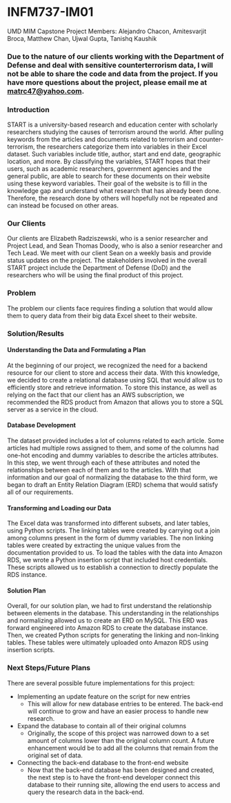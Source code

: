 # INFM737-IM01
UMD MIM Capstone Project
Members: Alejandro Chacon, Amitesvarjit Broca, Matthew Chan, Ujwal Gupta, Tanishq Kaushik

### Due to the nature of our clients working with the Department of Defense and deal with sensitive counterterrorism data, I will not be able to share the code and data from the project. If you have more questions about the project, please email me at matrc47@yahoo.com.

### Introduction
START is a university-based research and education center with scholarly researchers studying the causes of terrorism around the world. After pulling keywords from the articles and documents related to terrorism and counter-terrorism, the researchers categorize them into variables in their Excel dataset. Such variables include title, author, start and end date, geographic location, and more. By classifying the variables, START hopes that their users, such as academic researchers, government agencies and the general public, are able to search for these documents on their website using these keyword variables. Their goal of the website is to fill in the knowledge gap and understand what research that has already been done. Therefore, the research done by others will hopefully not be repeated and can instead be focused on other areas. 

### Our Clients
Our clients are Elizabeth Radziszewski, who is a senior researcher and Project Lead, and Sean Thomas Doody, who is also a senior researcher and Tech Lead. We meet with our client Sean on a weekly basis and provide status updates on the project. The stakeholders involved in the overall START project include the Department of Defense (DoD) and the researchers who will be using the final product of this project. 

### Problem
The problem our clients face requires finding a solution that would allow them to query data from their big data Excel sheet to their website.

### Solution/Results
#### Understanding the Data and Formulating a Plan
At the beginning of our project, we recognized the need for a backend resource for our client to store and access their data. With this knowledge, we decided to create a relational database using SQL that would allow us to efficiently store and retrieve information. To store this instance, as well as relying on the fact that our client has an AWS subscription, we recommended the RDS product from Amazon that allows you to store a SQL server as a service in the cloud.

#### Database Development
The dataset provided includes a lot of columns related to each article. Some articles had multiple rows assigned to them, and some of the columns had one-hot encoding and dummy variables to describe the articles attributes. In this step, we went through each of these attributes and noted the relationships between each of them and to the articles. With that information and our goal of normalizing the database to the third form, we began to draft an Entity Relation Diagram (ERD) schema that would satisfy all of our requirements.

#### Transforming and Loading our Data
The Excel data was transformed into different subsets, and later tables, using Python scripts. The linking tables were created by carrying out a join among columns present in the form of dummy variables. The non linking tables were created by extracting the unique values from the documentation provided to us. 
To load the tables with the data into Amazon RDS, we wrote a Python insertion script that included host credentials. These scripts allowed us to establish a connection to directly populate the RDS instance.

#### Solution Plan
Overall, for our solution plan, we had to first understand the relationship between elements in the database. This understanding in the relationships and normalizing allowed us to create an ERD on MySQL. This ERD was forward engineered into Amazon RDS to create the database instance. Then, we created Python scripts for generating the linking and non-linking tables. These tables were ultimately uploaded onto Amazon RDS using insertion scripts. 

### Next Steps/Future Plans
There are several possible future implementations for this project:
- Implementing an update feature on the script for new entries
    * This will allow for new database entries to be entered. The back-end will continue to grow and have an easier process to handle new research.
- Expand the database to contain all of their original columns
    * Originally, the scope of this project was narrowed down to a set amount of columns lower than the original column count. A future enhancement would be to add all the columns that remain from the original set of data.
- Connecting the back-end database to the front-end website
    * Now that the back-end database has been designed and created, the next step is to have the front-end developer connect this database to their running site, allowing the end users  to access and query the research data in the back-end.

